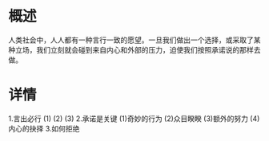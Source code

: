 # 概述
人类社会中，人人都有一种言行一致的愿望。一旦我们做出一个选择，或采取了某种立场，我们立刻就会碰到来自内心和外部的压力，迫使我们按照承诺说的那样去做。

# 详情
1.言出必行
(1)
(2)
(3)
2.承诺是关键
(1)奇妙的行为
(2)众目睽睽
(3)额外的努力
(4)内心的抉择
3.如何拒绝